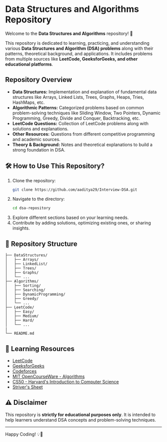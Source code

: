 # Data Structures and Algorithms Repository

Welcome to the **Data Structures and Algorithms** repository! 🚀

This repository is dedicated to learning, practicing, and understanding various **Data Structures and Algorithm (DSA) problems** along with their patterns, theoretical background, and applications. It includes problems from multiple sources like **LeetCode, GeeksforGeeks, and other educational platforms**.

## Repository Overview

- **Data Structures:** Implementation and explanation of fundamental data structures like Arrays, Linked Lists, Trees, Graphs, Heaps, Tries, HashMaps, etc.
- **Algorithmic Patterns:** Categorized problems based on common problem-solving techniques like Sliding Window, Two Pointers, Dynamic Programming, Greedy, Divide and Conquer, Backtracking, etc.
- **LeetCode Questions:** Collection of LeetCode problems along with solutions and explanations.
- **Other Resources:** Questions from different competitive programming and academic sources.
- **Theory & Background:** Notes and theoretical explanations to build a strong foundation in DSA.

## 🛠 How to Use This Repository?

1. Clone the repository:
   ```sh
   git clone https://github.com/aaditya29/Interview-DSA.git
   ```
2. Navigate to the directory:
   ```sh
   cd dsa-repository
   ```
3. Explore different sections based on your learning needs.
4. Contribute by adding solutions, optimizing existing ones, or sharing insights.

## 📂 Repository Structure

```
├── DataStructures/
│   ├── Arrays/
│   ├── LinkedList/
│   ├── Trees/
│   ├── Graphs/
│   └── ...
├── Algorithms/
│   ├── Sorting/
│   ├── Searching/
│   ├── DynamicProgramming/
│   ├── Greedy/
│   └── ...
├── LeetCode/
│   ├── Easy/
│   ├── Medium/
│   ├── Hard/
│   └── ...
|
└── README.md
```

## 📖 Learning Resources

- [LeetCode](https://leetcode.com/)
- [GeeksforGeeks](https://www.geeksforgeeks.org/)
- [Codeforces](https://codeforces.com/)
- [MIT OpenCourseWare - Algorithms](https://ocw.mit.edu/courses/electrical-engineering-and-computer-science/6-006-introduction-to-algorithms-fall-2011/)
- [CS50 - Harvard's Introduction to Computer Science](https://cs50.harvard.edu/)
- [Striver's Sheet](https://takeuforward.org/strivers-a2z-dsa-course/strivers-a2z-dsa-course-sheet-2)

## ⚠️ Disclaimer

This repository is **strictly for educational purposes only**. It is intended to help learners understand DSA concepts and problem-solving techniques.

---

Happy Coding! 💡🚀
